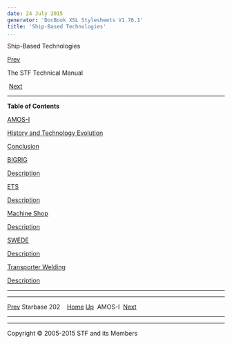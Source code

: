 ```yaml
---
date: 24 July 2015
generator: 'DocBook XSL Stylesheets V1.76.1'
title: 'Ship-Based Technologies'
...
```


Ship-Based Technologies

[Prev](starbase202.html) 

The STF Technical Manual

 [Next](AMOS.html)

* * * * *

**Table of Contents**

[AMOS-I](AMOS.html)

[History and Technology Evolution](AMOS.html#idp140478706915952)

[Conclusion](AMOS.html#idp140478706922704)

[BIGRIG](bigrig.html)

[Description](bigrig.html#idp140478706938032)

[ETS](ets.html)

[Description](ets.html#idp140478706959840)

[Machine Shop](machineshop.html)

[Description](machineshop.html#idp140478706974624)

[SWEDE](swede.html)

[Description](swede.html#idp140478706994528)

[Transporter Welding](transporterwelding.html)

[Description](transporterwelding.html#idp140478707015488)

* * * * *

  ------------------------ ------------------------ ------------------------
  [Prev](starbase202.html) Starbase 202 
                           [Home](../index.html)
  [Up](index.html)          AMOS-I
   [Next](AMOS.html)       
  ------------------------ ------------------------ ------------------------

* * * * *

Copyright © 2005-2015 STF and its Members
